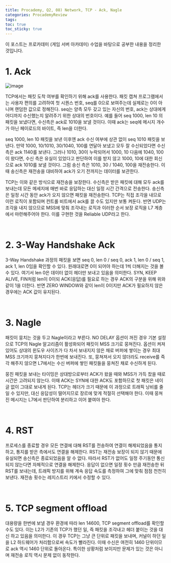 ```yaml
---
title: Procademy, Q2, 08) Network, TCP - Ack, Nagle
categories: ProcademyReview
tags: 
toc: true
toc_sticky: true
---
```


이 포스트는 프로카데미 (게임 서버 아카데미) 수업을 바탕으로 공부한 내용을 정리한 것입니다. 

# **1. Ack**

![image](https://user-images.githubusercontent.com/96677719/232992365-b757fece-d8cd-47d6-83d4-7284bd4112e5.png)

TCP에서는 패킷 도착 여부를 확인하기 위해 ack를 사용한다. 패킷 캡쳐 프로그램에서는 사용자 편의를 고려하여 첫 시퀀스 번호, seq를 0으로 보여주는데 실제로는 0이 아니며 랜덤한 값으로 정해진다. seq는 양측 모두 갖고 있는 자신의 번호, ack는 상대에게 어디까지 수신했는지 알려주기 위한 상대의 번호이다. 예를 들어 seq 1000, len 10 의 패킷을 보냈다면, 수신측은 ack로 1010을 보낼 것이다. 이때 ack는 seq에 메시지 개수가 아닌 페이로드의 바이트, 즉 len을 더한다.

seq 1000, len 10 패킷을 보낸 이후엔 ack 수신 여부에 상관 없이 seq 1010 패킷을 보낸다. 만약 1000, 10/1010, 30/1040, 100를 연달아 보냈고 모두 잘 수신되었다면 수신 측은 ack 1140를 보낸다. 그러나 1010, 30이 누락되어서 1000, 10 다음에 1040, 100이 왔다면, 수신 측은 유실이 있었다고 판단하여 이를 받지 않고 1000, 10에 대한 회신으로 ack 1010를 보낼 것이다. 그럼 송신 측은 1010, 30 / 1040, 100을 재전송한다. 이때 송신측은 재전송을 대비하여 ack가 오기 전까지는 데이터를 보관한다.

TCP는 이와 같은 방식으로 재전송을 보장한다. 수신측은 받은 패킷에 대해 모두 ack를 보내는데 모든 메세지에 매번 바로 응답하는 대신 일정 시간 간격으로 전송한다. 송신측은 일정 시간 동안 ack가 오지 않으면 패킷을 재전송한다. TCP는 직접 조각을 내므로 이런 로직이 포함되며 컨트롤 비트에서 ack를 끌 수도 있지만 보통 켜둔다. 반면 UDP는 조각을 내지 않으므로 MSS에 맞춰 조각내는 로직과 이러한 순서 보장 로직을 L7 계층에서 마련해주어야 한다. 이를 구현한 것을 Reliable UDP라고 한다. 

<br/>

# **2. 3-Way Handshake Ack**

3-Way Handshake 과정의 패킷을 보면 seq 0, len 0 / seq 0, ack 1, len 0 / seq 1, ack 1, len 0임을 확인할 수 있다.  원래대로면 0이 되어야 하는데 1씩 더해지는 것을 볼 수 있다. 여기서 len 0은 데이터 없이 헤더만 보내고 있음을 의미한다. SYN, KEEP ALIVE, FIN처럼 len이 0이되 ACK(응답)를 필요로 하는 경우 ACK의 구분을 위해 위와 같이 1을 더한다. 반면 ZERO WINDOW와 같이 len이 0이지만 ACK가 필요하지 않은 경우에는 ACK 값이 유지된다. 

<br/>

# **3. Nagle**

패킷이 뭉치는 것을 두고 Nagle이라고 부른다. NO DELAY 옵션이 꺼진 경우 기본 설정으로 TCP의 Nagle 알고리즘이 활성화되어 패킷이 MSS 크기로 뭉쳐진다. 옵션이 켜져 있어도 상대의 윈도우 사이즈가 다 차서 보내지지 않은 채로 버퍼에 쌓이는 경우 최대  MSS 크기까지 뭉쳐지다가 한번에 보내진다. 또, 뭉쳐져서 오지 않더라도 receive를 즉각 해주지 않으면 L7에서는 수신 버퍼에 쌓인 패킷들을 뭉쳐진 채로 수신하게 된다. 

뭉친 패킷을 보내는 타이밍은 상대방으로부터 ACK가 왔을 때와 MSS가 가득 찼을 때로 시간은 고려되지 않는다. 이때 ACK는 SYN에 대한 ACK도 포함하므로 첫 패킷은 네이글 없이 그대로 보내게 된다. TCP는 헤더가 크기 때문에 이 과정으로 트래픽 낭비를 줄일 수 있지만, 대신 응답성이 떨어지므로 장르에 맞게 적절히 선택해야 한다. 이때 뭉쳐진 메시지는 L7에서 판단하여 분리하고 이어 붙여야 한다.  

<br/>

# **4. RST**

프로세스를 종료할 경우 모든 연결에 대해 RST를 전송하여 연결이 해제되었음을 통지하고, 통지를 받은 측에서도 연결을 해제한다. RST는 재전송 보장이 되지 않기 때문에 유실되면 송신측은 종료되었음을 알 수 없다. 따라서 RST가 없어도 일정 주기동안 통신 되지 않는다면 자체적으로 연결을 해제한다. 응답이 없으면 일정 횟수 만큼 재전송한 뒤 RST를 보내는데, 트래픽 방지를 위해 계속 응답 속도를 측정하여 그에 맞춰 점점 천천히 보낸다. 재전송 횟수는 레지스트리 키에서 수정할 수 있다. 

<br/>

# **5. TCP segment offload**

대용량을 한번에 보낼 경우 환경에 따라 len 14600, TCP segment offload를 확인할 수도 있다. 이는 L2가 기존의 TCP가 했던 일, 즉 패킷을 조각내고 헤더 붙이는 것을 대신 하고 있음을 의미한다. 이 경우 TCP는 그냥 큰 단위로 패킷을 보내며, 커널이 하던 일을 L2 하드웨어가 처리함으로써 속도가 빨라진다. 이때 수신은 여전히 1460 단위이므로 ack 역시 1460 단위로 돌아온다. 특이한 상황처럼 보이지만 문제가 있는 것은 아니며 재전송 로직 역시 문제 없이 동작한다.
